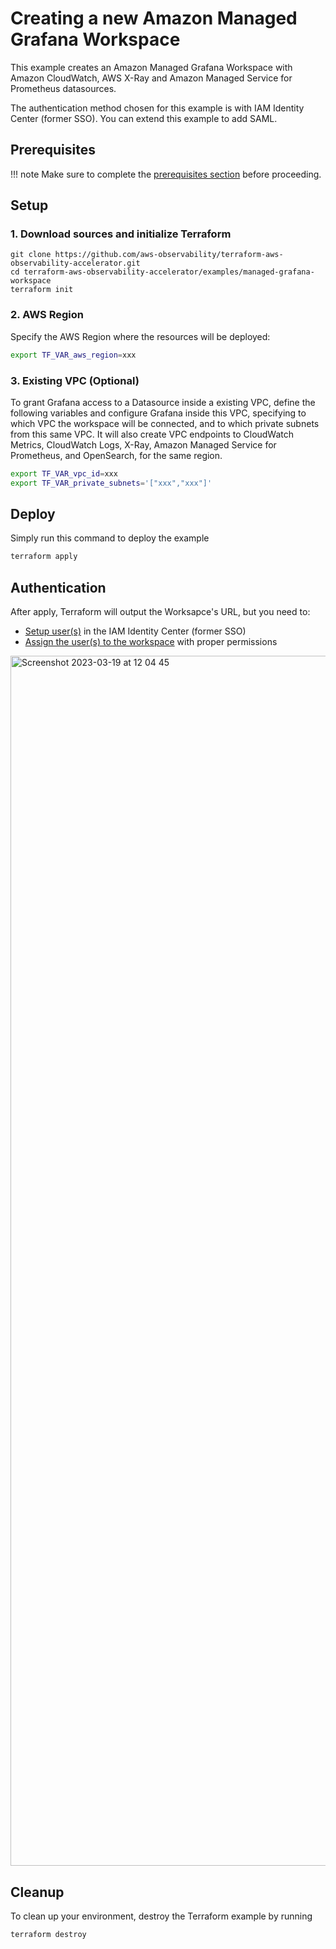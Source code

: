 # Creating a new Amazon Managed Grafana Workspace

This example creates an Amazon Managed Grafana Workspace with
Amazon CloudWatch, AWS X-Ray and Amazon Managed Service for Prometheus
datasources.

The authentication method chosen for this example is with IAM Identity
Center (former SSO). You can extend this example to add SAML.

## Prerequisites

!!! note
    Make sure to complete the [prerequisites section](https://aws-observability.github.io/terraform-aws-observability-accelerator/concepts/#prerequisites) before proceeding.

## Setup

### 1. Download sources and initialize Terraform

```
git clone https://github.com/aws-observability/terraform-aws-observability-accelerator.git
cd terraform-aws-observability-accelerator/examples/managed-grafana-workspace
terraform init
```

### 2. AWS Region

Specify the AWS Region where the resources will be deployed:

```bash
export TF_VAR_aws_region=xxx
```

### 3. Existing VPC (Optional)

To grant Grafana access to a Datasource inside a existing VPC, define the following
variables and configure Grafana inside this VPC, specifying to which VPC the
workspace will be connected, and to which private subnets from this same VPC.
It will also create VPC endpoints to CloudWatch Metrics, CloudWatch Logs, X-Ray,
Amazon Managed Service for Prometheus, and OpenSearch, for the same region.

```bash
export TF_VAR_vpc_id=xxx
export TF_VAR_private_subnets='["xxx","xxx"]'
```

## Deploy

Simply run this command to deploy the example

```bash
terraform apply
```

## Authentication

After apply, Terraform will output the Worksapce's URL, but you need to:

- [Setup user(s)](https://docs.aws.amazon.com/singlesignon/latest/userguide/getting-started.html) in the IAM Identity Center (former SSO)
- [Assign the user(s) to the workspace](https://docs.aws.amazon.com/grafana/latest/userguide/AMG-manage-users-and-groups-AMG.html) with proper permissions

<img width="1936" alt="Screenshot 2023-03-19 at 12 04 45" src="https://user-images.githubusercontent.com/10175027/226172947-f8588ed3-3751-47c1-a3ed-fb4c2d4d847e.png">


## Cleanup

To clean up your environment, destroy the Terraform example by running

```sh
terraform destroy
```
